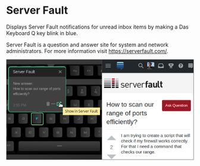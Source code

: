 # Server Fault

Displays Server Fault notifications for unread inbox items by
making a Das Keyboard Q key blink in blue.

Server Fault is a question and answer site for system and network administrators.
For more information visit <https://serverfault.com/>.

![Server Fault on a Das Keybaord Q](assets/image.png "Das Keyboard Server Fault applet")
